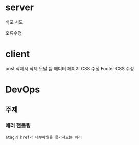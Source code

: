 # server

배포 시도

오류수정

# client

post 삭제시 삭제 모달 뜸
에디터 페이지 CSS 수정
Footer CSS 수정

# DevOps

## 주제

### 에러 핸들링

`atag의 href가 내부파일을 못가져오는 에러`
